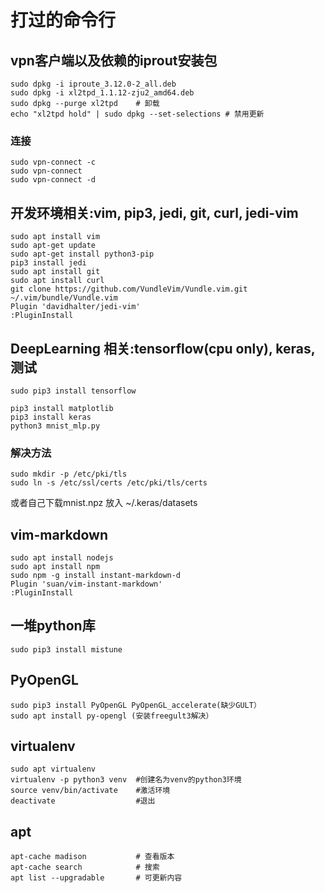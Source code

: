 # 打过的命令行

## vpn客户端以及依赖的iprout安装包

	sudo dpkg -i iproute_3.12.0-2_all.deb
	sudo dpkg -i xl2tpd_1.1.12-zju2_amd64.deb
	sudo dpkg --purge xl2tpd	# 卸载
    echo "xl2tpd hold" | sudo dpkg --set-selections # 禁用更新
### 连接	

	sudo vpn-connect -c
	sudo vpn-connect 
	sudo vpn-connect -d

## 开发环境相关:vim, pip3, jedi, git, curl, jedi-vim

	sudo apt install vim
	sudo apt-get update
	sudo apt-get install python3-pip
	pip3 install jedi
	sudo apt install git
	sudo apt install curl
	git clone https://github.com/VundleVim/Vundle.vim.git ~/.vim/bundle/Vundle.vim
	Plugin 'davidhalter/jedi-vim'
	:PluginInstall

## DeepLearning 相关:tensorflow(cpu only), keras, 测试

	sudo pip3 install tensorflow

	pip3 install matplotlib	
	pip3 install keras	
	python3 mnist_mlp.py

### 解决方法

	sudo mkdir -p /etc/pki/tls
	sudo ln -s /etc/ssl/certs /etc/pki/tls/certs
或者自己下载mnist.npz 放入 ~/.keras/datasets

## vim-markdown
	sudo apt install nodejs
	sudo apt install npm
	sudo npm -g install instant-markdown-d
	Plugin 'suan/vim-instant-markdown'	
	:PluginInstall

## 一堆python库
	
	sudo pip3 install mistune

## PyOpenGL

	sudo pip3 install PyOpenGL PyOpenGL_accelerate(缺少GULT）
	sudo apt install py-opengl (安装freegult3解决）

## virtualenv

	sudo apt virtualenv
	virtualenv -p python3 venv	#创建名为venv的python3环境
	source venv/bin/activate	#激活环境
	deactivate					#退出

	
## apt

    apt-cache madison           # 查看版本
    apt-cache search            # 搜索
    apt list --upgradable       # 可更新内容
